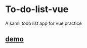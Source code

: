 # To-do-list-vue
A samll todo list app for vue practice
## [demo](https://jongtak-bae.github.io/To-do-list-vue/)
